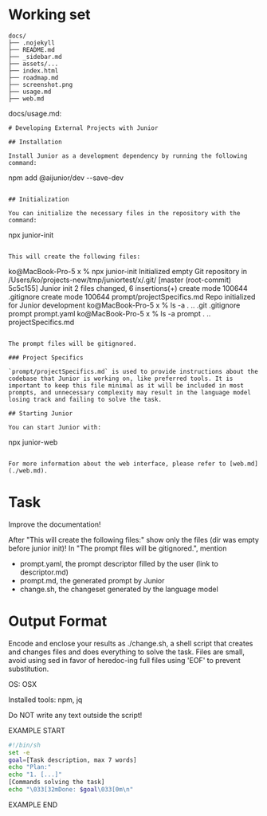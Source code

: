 # Working set

```
docs/
├── .nojekyll
├── README.md
├── _sidebar.md
├── assets/...
├── index.html
├── roadmap.md
├── screenshot.png
├── usage.md
├── web.md

```
docs/usage.md:
```
# Developing External Projects with Junior

## Installation

Install Junior as a development dependency by running the following command:

```
npm add @aijunior/dev --save-dev
```

## Initialization

You can initialize the necessary files in the repository with the command:

```
npx junior-init
```

This will create the following files:

```
ko@MacBook-Pro-5 x % npx junior-init
Initialized empty Git repository in /Users/ko/projects-new/tmp/juniortest/x/.git/
[master (root-commit) 5c5c155] Junior init
2 files changed, 6 insertions(+)
create mode 100644 .gitignore
create mode 100644 prompt/projectSpecifics.md
Repo initialized for Junior development
ko@MacBook-Pro-5 x % ls -a . .. .git .gitignore prompt prompt.yaml
ko@MacBook-Pro-5 x % ls -a prompt . .. projectSpecifics.md
```

The prompt files will be gitignored.

### Project Specifics

`prompt/projectSpecifics.md` is used to provide instructions about the codebase that Junior is working on, like preferred tools. It is important to keep this file minimal as it will be included in most prompts, and unnecessary complexity may result in the language model losing track and failing to solve the task.

## Starting Junior

You can start Junior with:

```
npx junior-web
```

For more information about the web interface, please refer to [web.md](./web.md).

```


# Task

Improve the documentation!

After &#34;This will create the following files:&#34; show only the files (dir was empty before junior init)! In &#34;The prompt files will be gitignored.&#34;, mention
  - prompt.yaml, the prompt descriptor filled by the user (link to descriptor.md)
  - prompt.md, the generated prompt by Junior
  - change.sh, the changeset generated by the language model


# Output Format

Encode and enclose your results as ./change.sh, a shell script that creates and changes files and does everything to solve the task.
Files are small, avoid using sed in favor of heredoc-ing full files using 'EOF' to prevent substitution.

OS: OSX

Installed tools: npm, jq


Do NOT write any text outside the script!

EXAMPLE START

```sh
#!/bin/sh
set -e
goal=[Task description, max 7 words]
echo "Plan:"
echo "1. [...]"
[Commands solving the task]
echo "\033[32mDone: $goal\033[0m\n"
```

EXAMPLE END

